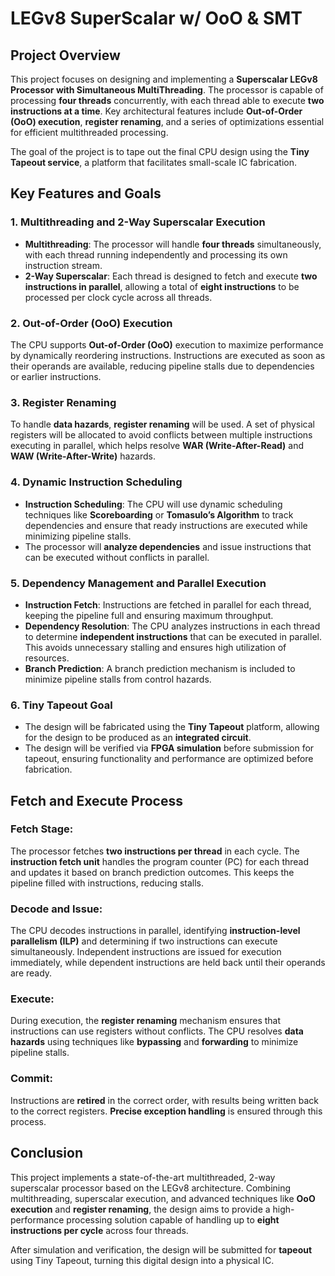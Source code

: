 # LEGv8 SuperScalar w/ OoO & SMT

## Project Overview

This project focuses on designing and implementing a **Superscalar LEGv8 Processor with Simultaneous MultiThreading**. The processor is capable of processing **four threads** concurrently, with each thread able to execute **two instructions at a time**. Key architectural features include **Out-of-Order (OoO) execution**, **register renaming**, and a series of optimizations essential for efficient multithreaded processing.

The goal of the project is to tape out the final CPU design using the **Tiny Tapeout service**, a platform that facilitates small-scale IC fabrication.

## Key Features and Goals

### 1. **Multithreading and 2-Way Superscalar Execution**
- **Multithreading**: The processor will handle **four threads** simultaneously, with each thread running independently and processing its own instruction stream.
- **2-Way Superscalar**: Each thread is designed to fetch and execute **two instructions in parallel**, allowing a total of **eight instructions** to be processed per clock cycle across all threads.

### 2. **Out-of-Order (OoO) Execution**
The CPU supports **Out-of-Order (OoO)** execution to maximize performance by dynamically reordering instructions. Instructions are executed as soon as their operands are available, reducing pipeline stalls due to dependencies or earlier instructions.

### 3. **Register Renaming**
To handle **data hazards**, **register renaming** will be used. A set of physical registers will be allocated to avoid conflicts between multiple instructions executing in parallel, which helps resolve **WAR (Write-After-Read)** and **WAW (Write-After-Write)** hazards.

### 4. **Dynamic Instruction Scheduling**
- **Instruction Scheduling**: The CPU will use dynamic scheduling techniques like **Scoreboarding** or **Tomasulo’s Algorithm** to track dependencies and ensure that ready instructions are executed while minimizing pipeline stalls.
- The processor will **analyze dependencies** and issue instructions that can be executed without conflicts in parallel.

### 5. **Dependency Management and Parallel Execution**
- **Instruction Fetch**: Instructions are fetched in parallel for each thread, keeping the pipeline full and ensuring maximum throughput.
- **Dependency Resolution**: The CPU analyzes instructions in each thread to determine **independent instructions** that can be executed in parallel. This avoids unnecessary stalling and ensures high utilization of resources.
- **Branch Prediction**: A branch prediction mechanism is included to minimize pipeline stalls from control hazards.

### 6. **Tiny Tapeout Goal**
- The design will be fabricated using the **Tiny Tapeout** platform, allowing for the design to be produced as an **integrated circuit**.
- The design will be verified via **FPGA simulation** before submission for tapeout, ensuring functionality and performance are optimized before fabrication.

## Fetch and Execute Process

### Fetch Stage:
The processor fetches **two instructions per thread** in each cycle. The **instruction fetch unit** handles the program counter (PC) for each thread and updates it based on branch prediction outcomes. This keeps the pipeline filled with instructions, reducing stalls.

### Decode and Issue:
The CPU decodes instructions in parallel, identifying **instruction-level parallelism (ILP)** and determining if two instructions can execute simultaneously. Independent instructions are issued for execution immediately, while dependent instructions are held back until their operands are ready.

### Execute:
During execution, the **register renaming** mechanism ensures that instructions can use registers without conflicts. The CPU resolves **data hazards** using techniques like **bypassing** and **forwarding** to minimize pipeline stalls.

### Commit:
Instructions are **retired** in the correct order, with results being written back to the correct registers. **Precise exception handling** is ensured through this process.

## Conclusion

This project implements a state-of-the-art multithreaded, 2-way superscalar processor based on the LEGv8 architecture. Combining multithreading, superscalar execution, and advanced techniques like **OoO execution** and **register renaming**, the design aims to provide a high-performance processing solution capable of handling up to **eight instructions per cycle** across four threads.

After simulation and verification, the design will be submitted for **tapeout** using Tiny Tapeout, turning this digital design into a physical IC.


